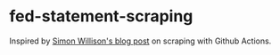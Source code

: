 # fed-statement-scraping

Inspired by [Simon Willison's blog post](https://simonwillison.net/2020/Oct/9/git-scraping/) on scraping with Github Actions.
